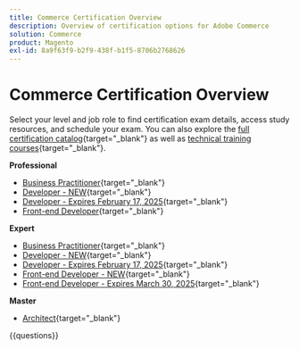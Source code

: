 ```yaml
---
title: Commerce Certification Overview
description: Overview of certification options for Adobe Commerce
solution: Commerce
product: Magento
exl-id: 8a9f63f9-b2f9-438f-b1f5-8706b2768626
---
```

# Commerce Certification Overview

Select your level and job role to find certification exam details, access study resources, and schedule your exam. You can also explore the [full certification catalog](https://certification.adobe.com/certifications){target="_blank"} as well as [technical training courses](https://certification.adobe.com/courses/?/courses){target="_blank"}.

**Professional**

* [Business Practitioner](https://certification.adobe.com/certification/business-practitioner-professional){target="_blank"} <!--AD0-E712-->
* [Developer - NEW](https://certification.adobe.com/certification/adobe-commerce-developer-professional-v2){target="_blank"} <!--AD0-E724-->
* [Developer - Expires February 17, 2025](https://certification.adobe.com/certification/commerce-developer-professional){target="_blank"} <!--AD0-E717-->
* [Front-end Developer](https://certification.adobe.com/certification/front-end-developer-professional){target="_blank"} <!--AD0-E721-->

**Expert**

* [Business Practitioner](https://certification.adobe.com/certification/adobe-commerce-business-practitioner-expert){target="_blank"} <!--AD0-E708-->
* [Developer - NEW](https://certification.adobe.com/certification/adobe-commerce-developer-expert-v2){target="_blank"} <!--AD0-E716-->
* [Developer - Expires February 17, 2025](https://certification.adobe.com/certification/adobe-commerce-developer-expert){target="_blank"} <!--AD0-E716-->
* [Front-end Developer - NEW](https://certification.adobe.com/certification/front-end-developer-expert-v2){target="_blank"} <!--AD0-E727-->
* [Front-end Developer - Expires March 30, 2025](https://certification.adobe.com/certification/front-end-developer-expert){target="_blank"} <!--AD0-E720-->

**Master**

* [Architect](https://certification.adobe.com/certification/commerce-architect-master){target="_blank"} <!--AD0-E722-->

{{questions}}

